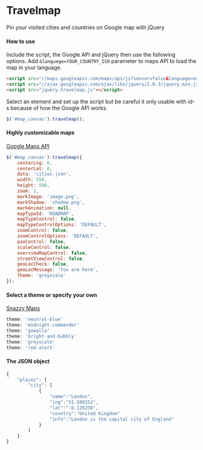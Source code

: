 # Travelmap

Pin your visited cities and countries on Google map with jQuery

#### How to use

Include the script, the Google API and jQuery then use the following options.
Add `&languege=YOUR_COUNTRY_ISO` parameter to maps API to load the map in your language.

```html
<script src="//maps.googleapis.com/maps/api/js?sensor=false&language=en"></script>
<script src="//ajax.googleapis.com/ajax/libs/jquery/2.0.3/jquery.min.js"></script>
<script src="jquery.travelmap.js"></script>
```

Select an element and set up the script but be careful it only usable with id-s because of how the Google API works.

```javascript
$('#map_canvas').travelmap();
```

#### Highly customizable maps

[Google Maps API](https://developers.google.com/maps/documentation/javascript/)

```javascript
$('#map_canvas').travelmap({
	centerLng: 0,
	centerLat: 0,
	data: 'cities.json',
	width: 550,
	height: 500,
	zoom: 1,
	markImage: 'image.png',
	markShadow: 'shadow.png',
	markAnimation: null,
	mapTypeId: 'ROADMAP',
	mapTypeControl: false,
	mapTypeControlOptions: 'DEFAULT',
	zoomControl: false,
	zoomControlOptions: 'DEFAULT',
	panControl: false,
	scaleControl: false,
	overviewMapControl: false,
	streetViewControl: false,
	geoLocCheck: false,
	geoLocMessage: 'You are here',
	theme: 'greyscale'
});
```

#### Select a theme or specify your own

[Snazzy Maps](http://snazzymaps.com/)

```javascript
theme: 'neutral-blue'
theme: 'midnight-commander'
theme: 'gowalla'
theme: 'bright-and-bubbly'
theme: 'greyscale'
theme: 'red-alert'
```

#### The JSON object

```javascript
{
	"places": {
		"city": [
			{
				"name":"London",
				"lng":"51.500152",
				"lat":"-0.126236",
				"country":"United Kingdom"
				"info":"London is the capital city of England"
			}
		]
	}
}
```